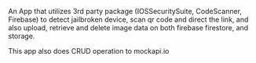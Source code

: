 An App that utilizes 3rd party package (IOSSecuritySuite, CodeScanner, Firebase) to detect jailbroken device, scan qr code and direct the link, and also upload, retrieve and delete image data on both firebase firestore, and storage.

This app also does CRUD operation to mockapi.io
